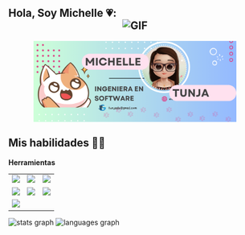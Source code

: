 
## Hola, Soy Michelle 💗: <img alt="GIF" src="https://media.giphy.com/media/Cmr1OMJ2FN0B2/giphy.gif" width="50" style="display: block; margin: 0 auto;">
 <img alt="GIF" src="Banner_Personal.png" width="80%" style="display: block; margin: 0 auto;">

## Mis habilidades :woman_technologist:
**Herramientas**
<table>
<tbody>
 <tr>
<td alaign="center" width="33%">
<img height=60px src="https://www.vectorlogo.zone/logos/mysql/mysql-official.svg"> 
</td>
<td alaign="center" width="33%">
<img height=60px src="https://www.vectorlogo.zone/logos/java/java-ar21.svg"> 
</td>
<td alaign="center" width="33%">
<img height=60px src="https://www.vectorlogo.zone/logos/r-project/r-project-icon.svg"> 
</td>
</tr>
<tr>
<td alaign="center" width="33%">
<img height=60px src="https://www.vectorlogo.zone/logos/git-scm/git-scm-ar21.svg"> 
</td>
<td alaign="center" width="33%">
<img height=60px src="https://www.vectorlogo.zone/logos/github/github-ar21.svg"> 
</td>
<td alaign="center" width="33%">
<img height=60px src="https://www.vectorlogo.zone/logos/gitlab/gitlab-ar21.svg"> 
</td>
</tr>
<tr>
<td alaign="center" width="33%">
<img height=100px src="https://www.vectorlogo.zone/logos/w3_html5/w3_html5-ar21.svg"> 
</tr>
</td>
</tbody>
</table>
<div alaign="center">
  <img src="https://github-readme-stats.vercel.app/api?username=ale-2906&hide_title=false&hide_rank=false&show_icons=true&include_all_commits=true&count_private=true&disable_animations=false&theme=dracula&locale=en&hide_border=false" height="150" alt="stats graph"  />
<img src="https://github-readme-stats.vercel.app/api/top-langs?username=ale-2906&locale=en&hide_title=false&layout=compact&card_width=320&langs_count=5&theme=dracula&hide_border=false" height="150" alt="languages graph"  />
  
</div>

